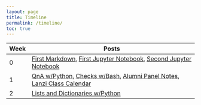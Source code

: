 ```yaml
---
layout: page
title: Timeline
permalink: /timeline/
toc: true
---
```


| Week | Posts |
|-|-|
| 0 | [First Markdown](https://toby-leeder.github.io/CSPFastpages/markdown/2020/08/20/markdownpost.html), [First Jupyter Notebook](https://toby-leeder.github.io/CSPFastpages/jupyter/2022/08/20/First.html), [Second Jupyter Notebook](https://toby-leeder.github.io/CSPFastpages/toby/2022/08/20/Second.html) |
|1| [QnA w/Python](https://toby-leeder.github.io/CSPFastpages/newcode/2022/08/24/pythonQnA.html), [Checks w/Bash](https://toby-leeder.github.io/CSPFastpages/newcode/2022/08/28/Checks.html), [Alumni Panel Notes](https://toby-leeder.github.io/CSPFastpages/posts/2022/08/29/alumniPanel.html), [Lanzi Class Calendar](https://toby-leeder.github.io/CSPFastpages/2022/08/29/Lanzi-Calendar.html)|
|2|[Lists and Dictionaries w/Python](https://toby-leeder.github.io/CSPFastpages/newcode/2022/08/29/python_lists.html)|